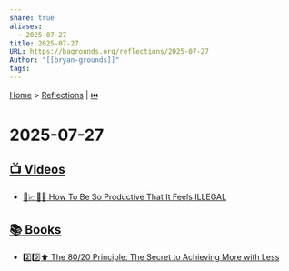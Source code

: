 ```yaml
---
share: true
aliases:
  - 2025-07-27
title: 2025-07-27
URL: https://bagrounds.org/reflections/2025-07-27
Author: "[[bryan-grounds]]"
tags: 
---
```

[Home](../index.md) > [Reflections](./index.md) | [⏮️](./2025-07-26.md)  
# 2025-07-27  
## [📺 Videos](../videos/index.md)  
- [🚀📈🤯🚨 How To Be So Productive That It Feels ILLEGAL](../videos/how-to-be-so-productive-that-it-feels-illegal.md)  
  
## [📚 Books](../books/index.md)  
- [2️⃣0️⃣⬆️ The 80/20 Principle: The Secret to Achieving More with Less](../books/the-80-20-principle-the-secret-to-achieving-more-with-less.md)